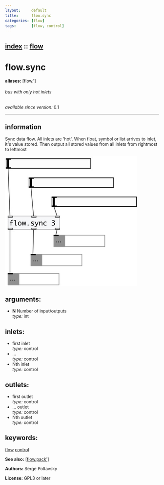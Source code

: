 ```yaml
---
layout:     default
title:      flow.sync
categories: [flow]
tags:       [flow, control]
---
```

[index](index.html) :: [flow](category_flow.html)
---

# flow.sync
**aliases:** [flow.&#39;]


###### bus with only hot inlets

*available since version:* 0.1

---


## information
Sync data flow. All inlets are &#39;hot&#39;. When float, symbol or list arrives to inlet, it&#39;s value stored. Then output all stored values from all inlets from rightmost to leftmost


[![example](../examples/img/flow.sync.jpg)](../examples/pd/flow.sync.pd)



## arguments:

* **N**
Number of input/outputs<br>
_type:_ int<br>







## inlets:

* first inlet<br>
_type:_ control
* ...<br>
_type:_ control
* Nth inlet<br>
_type:_ control



## outlets:

* first outlet<br>
_type:_ control
* ... outlet<br>
_type:_ control
* Nth outlet<br>
_type:_ control



## keywords:

[flow](keywords/flow.html)
[control](keywords/control.html)



**See also:**
[\[flow.pack&#39;\]](flow.pack%27.html)




**Authors:** Serge Poltavsky




**License:** GPL3 or later





